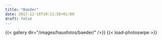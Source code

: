 ```yaml
---
title: "Baeder"
date: 2017-12-16T19:11:50+01:00
draft: false
---
```


{{< gallery dir="/images/hausfotos/baeder/" />}} {{< load-photoswipe >}}